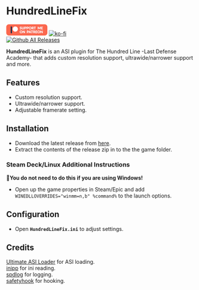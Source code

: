 # HundredLineFix
[![Patreon-Button](https://github.com/Lyall/HundredLineFix/blob/main/.github/Patreon-Button.png?raw=true)](https://www.patreon.com/Wintermance) 
[![ko-fi](https://ko-fi.com/img/githubbutton_sm.svg)](https://ko-fi.com/W7W01UAI9)<br />
[![Github All Releases](https://img.shields.io/github/downloads/Lyall/HundredLineFix/total.svg)](https://github.com/Lyall/HundredLineFix/releases)

**HundredLineFix** is an ASI plugin for The Hundred Line -Last Defense Academy- that adds custom resolution support, ultrawide/narrower support and more.

## Features
- Custom resolution support.
- Ultrawide/narrower support.
- Adjustable framerate setting.

## Installation  
- Download the latest release from [here](https://github.com/Lyall/HundredLineFix/releases). 
- Extract the contents of the release zip in to the the game folder.  

### Steam Deck/Linux Additional Instructions
🚩**You do not need to do this if you are using Windows!**  
- Open up the game properties in Steam/Epic and add `WINEDLLOVERRIDES="winmm=n,b" %command%` to the launch options.

## Configuration
- Open **`HundredLineFix.ini`** to adjust settings.

## Credits
[Ultimate ASI Loader](https://github.com/ThirteenAG/Ultimate-ASI-Loader) for ASI loading. <br />
[inipp](https://github.com/mcmtroffaes/inipp) for ini reading. <br />
[spdlog](https://github.com/gabime/spdlog) for logging. <br />
[safetyhook](https://github.com/cursey/safetyhook) for hooking.
